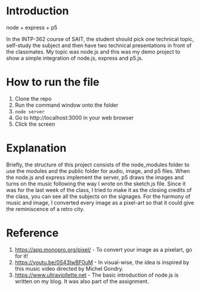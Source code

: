 # Introduction
node + express + p5

In the INTP-362 course of SAIT, the student should pick one technical topic, self-study the subject and then have two technical presentations in front of the classmates.
My topic was node.js and this was my demo project to show a simple integration of node.js, express and p5.js.

# How to run the file
1. Clone the repo
2. Run the command window onto the folder
3. <code>node server</code>
4. Go to http://localhost:3000 in your web browser
5. Click the screen

# Explanation
Briefly, the structure of this project consists of the node_modules folder to use the modules and the public folder for audio, image, and p5 files.
When the node.js and express implement the server, p5 draws the images and turns on the music following the way I wrote on the sketch.js file.
Since it was for the last week of the class, I tried to make it as the closing credits of the class, you can see all the subjects on the signages.
For the harmony of music and image, I converted every image as a pixel-art so that it could give the reminiscence of a retro city.

# Reference
1. https://app.monopro.org/pixel/ - To convert your image as a pixelart, go for it!
2. https://youtu.be/0S43IwBF0uM - In visual-wise, the idea is inspired by this music video directed by Michel Gondry.
3. https://www.ultraviollette.net - The basic introduction of node.js is written on my blog. It was also part of the assignment.

